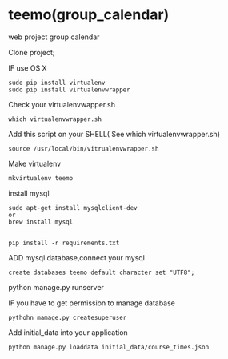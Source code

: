 teemo(group_calendar)
==============

web project group calendar

Clone project;

IF use OS X
	
	sudo pip install virtualenv
	sudo pip install virtualenvwrapper

Check your virtualenvwapper.sh
	
	which virtualenvwrapper.sh

Add this script on your SHELL( See which virtualenvwrapper.sh)
	
	source /usr/local/bin/vitrualenvwrapper.sh

Make virtualenv

	mkvirtualenv teemo

install mysql

	sudo apt-get install mysqlclient-dev
	or
	brew install mysql


	pip install -r requirements.txt

ADD mysql database,connect your mysql
	
	create databases teemo default character set "UTF8";

python manage.py runserver

IF you have to get permission to manage database
	
	pythohn mamage.py createsuperuser

Add initial_data into your application
	
	python manage.py loaddata initial_data/course_times.json
